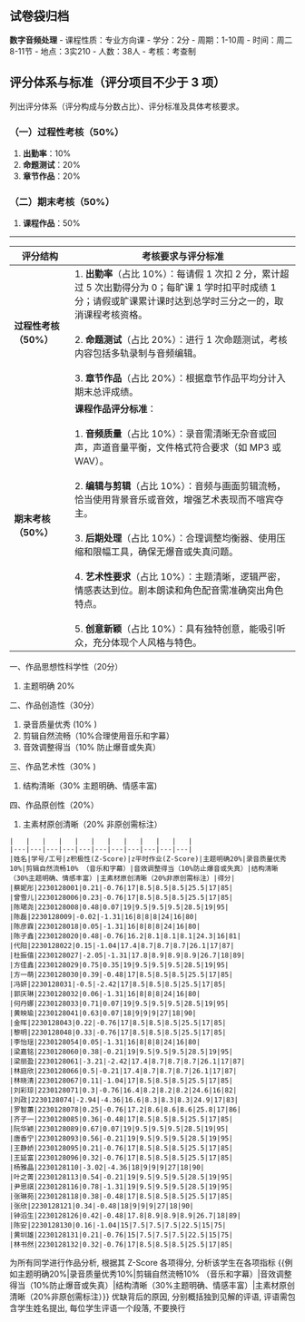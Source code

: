 ## 试卷袋归档

**数字音频处理**
     - 课程性质：专业方向课
     - 学分：2分
     - 周期：1-10周
     - 时间：周二 8-11节 
     - 地点：3实210
     - 人数：38人
     - 考核：考查制

## 评分体系与标准（评分项目不少于 3 项）

列出评分体系（评分构成与分数占比）、评分标准及具体考核要求。

 
### （一）过程性考核（50%）

1. **出勤率**：10%  
2. **命题测试**：20%  
3. **章节作品**：20%

### （二）期末考核（50%）

1. **课程作品**：50%

---

| **评分结构**       | **考核要求与评分标准**                                                                                                                                                                                                                                                                                                                     |
| -------------- | --------------------------------------------------------------------------------------------------------------------------------------------------------------------------------------------------------------------------------------------------------------------------------------------------------------------------------- |
| **过程性考核（50%）** | 1. **出勤率**（占比 10%）：每请假 1 次扣 2 分，累计超过 5 次出勤得分为 0；每旷课 1 学时扣平时成绩 1 分；请假或旷课累计课时达到总学时三分之一的，取消课程考核资格。<br><br>2. **命题测试**（占比 20%）：进行 1 次命题测试，考核内容包括多轨录制与音频编辑。<br><br>3. **章节作品**（占比 20%）：根据章节作品平均分计入期末总评成绩。                                                                                                                              |
| **期末考核（50%）**  | **课程作品评分标准**：<br><br>1. **音频质量**（占比 10%）：录音需清晰无杂音或回声，声道音量平衡，文件格式符合要求（如 MP3 或 WAV）。<br><br>2. **编辑与剪辑**（占比 10%）：音频与画面剪辑流畅，恰当使用背景音乐或音效，增强艺术表现而不喧宾夺主。<br><br>3. **后期处理**（占比 10%）：合理调整均衡器、使用压缩和限幅工具，确保无爆音或失真问题。<br><br>4. **艺术性要求**（占比 10%）：主题清晰，逻辑严密，情感表达到位。剧本朗读和角色配音需准确突出角色特点。<br><br>5. **创意新颖**（占比 10%）：具有独特创意，能吸引听众，充分体现个人风格与特色。 |


一、作品思想性科学性（20分）  
1. 主题明确 20%

二、作品创造性（30分）  
1. 录音质量优秀 (10% ) 
2. 剪辑自然流畅（10%合理使用音乐和字幕）  
3. 音效调整得当（10% 防止爆音或失真）  

三、作品艺术性（30% )   
1. 结构清晰（30% 主题明确、情感丰富)   

四、作品原创性（20%）  
1. 主素材原创清晰（20% 非原创需标注）  




```
|   |   |   |   |   |   |   |   |   |   |   |
|---|---|---|---|---|---|---|---|---|---|---|
|姓名|学号/工号|z积极性(Z-Score)|z平时作业(Z-Score)|主题明确20%|录音质量优秀10%|剪辑自然流畅10% （音乐和字幕）|音效调整得当（10%防止爆音或失真）|结构清晰（30%主题明确、情感丰富）|主素材原创清晰（20%非原创需标注）|得分|
|蔡妮彤|2230128001|0.21|-0.76|17|8.5|8.5|8.5|25.5|17|85|
|曾雪儿|2230128006|0.23|-0.76|17|8.5|8.5|8.5|25.5|17|85|
|陈珺尧|2230128008|0.48|0.07|19|9.5|9.5|9.5|28.5|19|95|
|陈磊|2230128009|-0.02|-1.31|16|8|8|8|24|16|80|
|陈彦霖|2230128018|0.05|-1.31|16|8|8|8|24|16|80|
|陈子鑫|2230128020|0.48|-0.76|16.2|8.1|8.1|8.1|24.3|16|81|
|代阳|2230128022|0.15|-1.04|17.4|8.7|8.7|8.7|26.1|17|87|
|杜振僖|2230128027|-2.05|-1.31|17.8|8.9|8.9|8.9|26.7|18|89|
|方佳鑫|2230128029|0.75|0.35|19|9.5|9.5|9.5|28.5|19|95|
|方一萌|2230128030|0.39|-0.48|17|8.5|8.5|8.5|25.5|17|85|
|冯妍|2230128031|-0.5|-2.42|17|8.5|8.5|8.5|25.5|17|85|
|郭庆琳|2230128032|0.06|-1.31|16|8|8|8|24|16|80|
|何丹娜|2230128033|0.71|0.07|19|9.5|9.5|9.5|28.5|19|95|
|黄映瑜|2230128041|0.63|0.07|18|9|9|9|27|18|90|
|金晖|2230128043|0.22|-0.76|17|8.5|8.5|8.5|25.5|17|85|
|黎明|2230128048|0.33|-0.76|17|8.5|8.5|8.5|25.5|17|85|
|李怡瑶|2230128054|0.05|-1.31|16|8|8|8|24|16|80|
|梁嘉铭|2230128060|0.38|-0.21|19|9.5|9.5|9.5|28.5|19|95|
|梁丽盈|2230128061|-3.21|-2.42|17.4|8.7|8.7|8.7|26.1|17|87|
|林庭欣|2230128066|0.5|-0.21|17.4|8.7|8.7|8.7|26.1|17|87|
|林晓清|2230128067|0.11|-1.04|17|8.5|8.5|8.5|25.5|17|85|
|刘彩琼|2230128071|0.3|-0.76|16.4|8.2|8.2|8.2|24.6|16|82|
|刘政|2230128074|-2.94|-4.36|16.6|8.3|8.3|8.3|24.9|17|83|
|罗智蕙|2230128078|0.25|-0.76|17.2|8.6|8.6|8.6|25.8|17|86|
|齐子一|2230128085|0.36|-0.48|17|8.5|8.5|8.5|25.5|17|85|
|阮华颖|2230128089|0.67|0.07|19|9.5|9.5|9.5|28.5|19|95|
|唐香宁|2230128093|0.56|-0.21|19|9.5|9.5|9.5|28.5|19|95|
|王静娇|2230128095|0.21|-0.76|17|8.5|8.5|8.5|25.5|17|85|
|王延富|2230128096|0.32|-0.76|17|8.5|8.5|8.5|25.5|17|85|
|杨雅晶|2230128110|-3.02|-4.36|18|9|9|9|27|18|90|
|叶之菁|2230128113|0.54|-0.21|19|9.5|9.5|9.5|28.5|19|95|
|尹思祺|2230128116|0.78|-1.31|19|9.5|9.5|9.5|28.5|19|95|
|张琳苑|2230128118|0.38|-0.48|17|8.5|8.5|8.5|25.5|17|85|
|张欣|2230128121|0.34|-0.48|18|9|9|9|27|18|90|
|钟滔生|2230128126|0.42|-0.48|17.8|8.9|8.9|8.9|26.7|18|89|
|陈安|2230128130|0.16|-1.04|15|7.5|7.5|7.5|22.5|15|75|
|黄圳雄|2230128131|0.21|-0.76|15|7.5|7.5|7.5|22.5|15|75|
|林书然|2230128132|0.32|-0.76|17|8.5|8.5|8.5|25.5|17|85|
```

为所有同学进行作品分析, 根据其 Z-Score 各项得分,  分析该学生在各项指标
{{例如主题明确20%|录音质量优秀10%|剪辑自然流畅10% （音乐和字幕）|音效调整得当（10%防止爆音或失真）|结构清晰（30%主题明确、情感丰富）|主素材原创清晰（20%非原创需标注）}}
优缺背后的原因, 分别概括独到见解的评语, 评语需包含学生姓名提出,  每位学生评语一个段落, 不要换行
